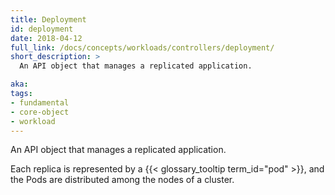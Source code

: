 ```yaml
---
title: Deployment
id: deployment
date: 2018-04-12
full_link: /docs/concepts/workloads/controllers/deployment/
short_description: >
  An API object that manages a replicated application.

aka:
tags:
- fundamental
- core-object
- workload
---
```

 An API object that manages a replicated application.

<!--more-->

Each replica is represented by a {{< glossary_tooltip term_id="pod" >}}, and the Pods are distributed among the nodes of a cluster.

